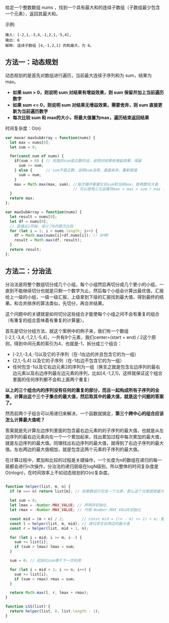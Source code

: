 给定一个整数数组 nums ，找到一个具有最大和的连续子数组（子数组最少包含一个元素），返回其最大和。

示例:

    输入: [-2,1,-3,4,-1,2,1,-5,4],
    输出: 6
    解释: 连续子数组 [4,-1,2,1] 的和最大，为 6。


## 方法一：动态规划

动态规划的是首先对数组进行遍历，当前最大连续子序列和为 sum，结果为 max。

* **如果 sum > 0，则说明 sum 对结果有增益效果，则 sum 保留并加上当前遍历数字**
* **如果 sum <= 0，则说明 sum 对结果无增益效果，需要舍弃，则 sum 直接更新为当前遍历数字**
* **每次比较 sum 和 max的大小，将最大值置为max，遍历结束返回结果**

时间复杂度：O(n)

```javascript
var mavar maxSubArray = function(nums) {
  let max = nums[0];
  let sum = 0;

  for(const num of nums) {
    if(sum > 0) { // 前面的sum是正数的话，说明对结果有增益效果，保留
      sum += num;
    } else {      // sum不是正数，说明sum没用，直接舍弃，重新赋值
      sum = num;
    }
    max = Math.max(max, sum); //每次循环都要比较sum和当前max，取两数较大者
                              // 可以使用三元运算符max = max > sum ? max : sum;
  }
  return max;
};
```

```javascript
var maxSubArray = function(nums) {
  let result = nums[0];
  let df = nums[0]; 
  // 直接从1开始，减少了0的那次比较
  for (let i = 1; i < nums.length; i++) {
    df = Math.max(nums[i]+df,nums[i]); // 妙啊!
    result = Math.max(df, result);
  }
  return result;
};
```


## 方法二：分治法

分治法是将整个数组切分成几个小组，每个小组然后再切分成几个更小的小组，一直到不能继续切分也就是只剩一个数字为止。然后每个小组会计算出最优值，汇报给上一级的小组，一级一级汇报，上级拿到下级的汇报找到最大值，得到最终的结果。和合并排序的算法类似，先切分，再合并结果。

这个问题中的关键就是如何切分这些组合才能使每个小组之间不会有重复的组合（有重复的组合意味着有重复的计算量）。

首先是切分分组方法，就这个案例中的例子来，我们有一个数组[-2,1,-3,4,-1,2,1,-5,4]，一共有9个元素，我们center=(start + end) / 2这个原则，得到中间元素的索引为4，也就是-1，拆分成三个组合：

* [-2,1,-3,4,-1]以及它的子序列（在-1左边的并且包含它的为一组）
* [2,1,-5,4] 以及它的子序列（在-1右边不包含它的为一组）
* 任何包含-1以及它右边元素2的序列为一组（换言之就是包含左边序列的最右边元素以及右边序列最左边元素的序列，比如[4,-1,2,1]，这样就保证这个组合里面的任何序列都不会和上面两个重复）

**以上的三个组合内的序列没有任何的重复的部分，而且一起构成所有子序列的全集，计算出这个三个子集合的最大值，然后取其中的最大值，就是这个问题的答案了。**

然而前两个子组合可以用递归来解决，一个函数就搞定，**第三个跨中心的组合应该怎么计算最大值呢？**

答案就是先计算左边序列里面的包含最右边元素的的子序列的最大值，也就是从左边序列的最右边元素向左一个一个累加起来，找出累加过程中每次累加的最大值，就是左边序列的最大值。同理找出右边序列的最大值，就得到了右边子序列的最大值。左右两边的最大值相加，就是包含这两个元素的子序列的最大值。

在计算过程中，累加和比较的过程是关键操作，一个长度为n的数组在递归的每一层都会进行n次操作，分治法的递归层级在logN级别，所以整体的时间复杂度是O(nlogn)，在时间效率上不如动态规划的O(n)复杂度。


```javascript

function helper(list, m, n) {
  if (m === n) return list[m]; // 如果数组只包含一个元素，那么这个元素就是最大值
  
  let sum = 0;
  let lmax = -Number.MAX_VALUE; // 声明并初始化
  let rmax = -Number.MAX_VALUE; // 巧用-Number.MAX_VALUE初始化

  const mid = (m + n) / 2;        // const mid = ((n - m) >> 1) + m; 暂时没看懂
  const l = helper(list, m, mid); // 递归求左右两边的最大值
  const r = helper(list, mid + 1, n);

  for (let i = mid; i >= m; i--) {
    sum += list[i];
    if (sum > lmax) lmax = sum;
  }

  sum = 0; // 初始化sum便于下一次利用

  for (let i = mid + 1; i <= n; i++) {
    sum += list[i];
    if (sum > rmax) rmax = sum;
  }

  return Math.max(l, r, lmax + rmax);
}

function LSS(list) {
  return helper(list, 0, list.length - 1);
}
```